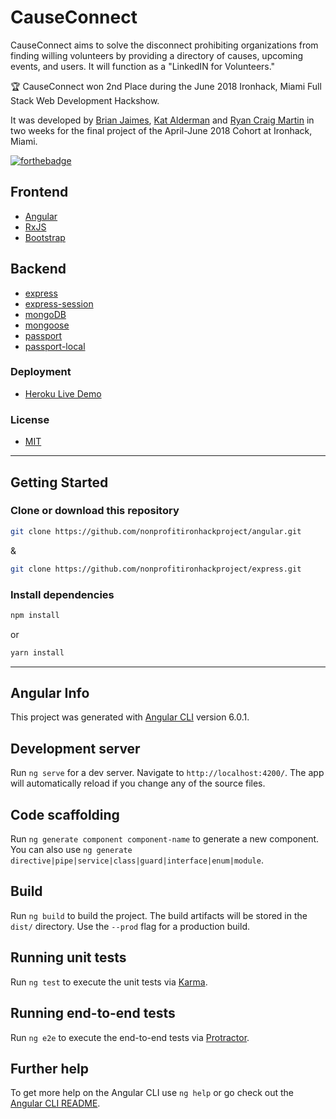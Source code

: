# CauseConnect

CauseConnect aims to solve the disconnect prohibiting organizations from finding willing volunteers by providing a directory of causes, upcoming events, and users. It will function as a "LinkedIN for Volunteers."

:trophy: CauseConnect won 2nd Place during the June 2018 Ironhack, Miami Full Stack Web Development Hackshow.

It was developed by [Brian Jaimes](https://github.com/B-riJ), [Kat Alderman](https://github.com/katalderman) and [Ryan Craig Martin](https://github.com/ryanmartin) in two weeks for the final project of the April-June 2018 Cohort at Ironhack, Miami.

[![forthebadge](https://forthebadge.com/images/badges/built-with-love.svg)](https://forthebadge.com)

## Frontend

- [Angular](https://angular.io/) 
- [RxJS](http://reactivex.io/)
- [Bootstrap](https://getbootstrap.com/docs/4.1/)

## Backend

- [express](https://expressjs.com/)
- [express-session](https://github.com/expressjs/session#express-session)
- [mongoDB](https://www.mongodb.com/)
- [mongoose](http://mongoosejs.com/)
- [passport](http://www.passportjs.org/)
- [passport-local](https://github.com/jaredhanson/passport-local#passport-local)

### Deployment

- [Heroku Live Demo](https://causeconnect.herokuapp.com/)

### License

- [MIT](./LICENSE)

---
## Getting Started

### Clone or download this repository

```sh
git clone https://github.com/nonprofitironhackproject/angular.git
```

&

```sh
git clone https://github.com/nonprofitironhackproject/express.git
```

### Install dependencies

```sh
npm install
```

or

```sh
yarn install
```

---

## Angular Info

This project was generated with [Angular CLI](https://github.com/angular/angular-cli) version 6.0.1.

## Development server

Run `ng serve` for a dev server. Navigate to `http://localhost:4200/`. The app will automatically reload if you change any of the source files.

## Code scaffolding

Run `ng generate component component-name` to generate a new component. You can also use `ng generate directive|pipe|service|class|guard|interface|enum|module`.

## Build

Run `ng build` to build the project. The build artifacts will be stored in the `dist/` directory. Use the `--prod` flag for a production build.

## Running unit tests

Run `ng test` to execute the unit tests via [Karma](https://karma-runner.github.io).

## Running end-to-end tests

Run `ng e2e` to execute the end-to-end tests via [Protractor](http://www.protractortest.org/). 

## Further help

To get more help on the Angular CLI use `ng help` or go check out the [Angular CLI README](https://github.com/angular/angular-cli/blob/master/README.md).
